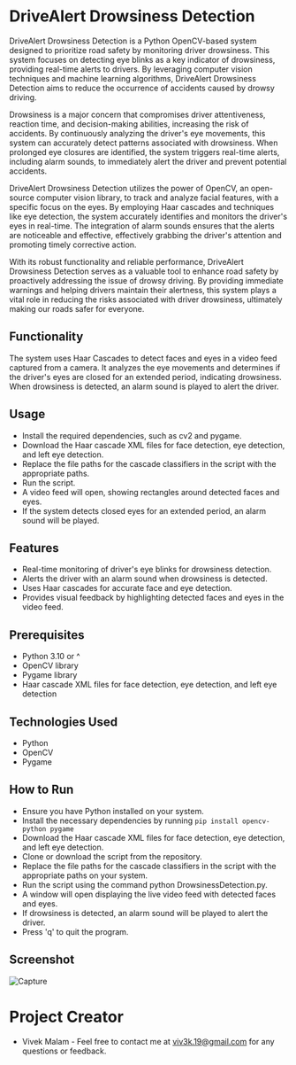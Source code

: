 # DriveAlert Drowsiness Detection
DriveAlert Drowsiness Detection is a Python OpenCV-based system designed to prioritize road safety by monitoring driver drowsiness. This system focuses on detecting eye blinks as a key indicator of drowsiness, providing real-time alerts to drivers. By leveraging computer vision techniques and machine learning algorithms, DriveAlert Drowsiness Detection aims to reduce the occurrence of accidents caused by drowsy driving.

Drowsiness is a major concern that compromises driver attentiveness, reaction time, and decision-making abilities, increasing the risk of accidents. By continuously analyzing the driver's eye movements, this system can accurately detect patterns associated with drowsiness. When prolonged eye closures are identified, the system triggers real-time alerts, including alarm sounds, to immediately alert the driver and prevent potential accidents.

DriveAlert Drowsiness Detection utilizes the power of OpenCV, an open-source computer vision library, to track and analyze facial features, with a specific focus on the eyes. By employing Haar cascades and techniques like eye detection, the system accurately identifies and monitors the driver's eyes in real-time. The integration of alarm sounds ensures that the alerts are noticeable and effective, effectively grabbing the driver's attention and promoting timely corrective action.

With its robust functionality and reliable performance, DriveAlert Drowsiness Detection serves as a valuable tool to enhance road safety by proactively addressing the issue of drowsy driving. By providing immediate warnings and helping drivers maintain their alertness, this system plays a vital role in reducing the risks associated with driver drowsiness, ultimately making our roads safer for everyone.

## Functionality
The system uses Haar Cascades to detect faces and eyes in a video feed captured from a camera. It analyzes the eye movements and determines if the driver's eyes are closed for an extended period, indicating drowsiness. When drowsiness is detected, an alarm sound is played to alert the driver.

## Usage
* Install the required dependencies, such as cv2 and pygame.
* Download the Haar cascade XML files for face detection, eye detection, and left eye detection.
* Replace the file paths for the cascade classifiers in the script with the appropriate paths.
* Run the script.
* A video feed will open, showing rectangles around detected faces and eyes.
* If the system detects closed eyes for an extended period, an alarm sound will be played.

## Features
* Real-time monitoring of driver's eye blinks for drowsiness detection.
* Alerts the driver with an alarm sound when drowsiness is detected.
* Uses Haar cascades for accurate face and eye detection.
* Provides visual feedback by highlighting detected faces and eyes in the video feed.

## Prerequisites
* Python 3.10 or ^
* OpenCV library
* Pygame library
* Haar cascade XML files for face detection, eye detection, and left eye detection

## Technologies Used
* Python
* OpenCV
* Pygame

## How to Run
* Ensure you have Python installed on your system.
* Install the necessary dependencies by running `pip install opencv-python pygame`
* Download the Haar cascade XML files for face detection, eye detection, and left eye detection.
* Clone or download the script from the repository.
* Replace the file paths for the cascade classifiers in the script with the appropriate paths on your system.
* Run the script using the command python DrowsinessDetection.py.
* A window will open displaying the live video feed with detected faces and eyes.
* If drowsiness is detected, an alarm sound will be played to alert the driver.
* Press 'q' to quit the program.
## Screenshot

![Capture](https://github.com/viv3k19/DriveAlert_Drowsiness_Detection-using-Python-OpenCV/assets/82309435/dc3752d2-8279-4780-86c7-4824d9254dad)

# Project Creator
* Vivek Malam - Feel free to contact me at viv3k.19@gmail.com for any questions or feedback.
